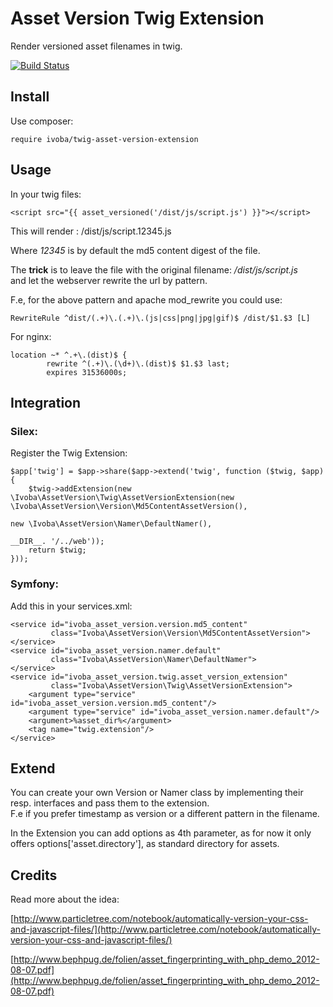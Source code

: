 # Asset Version Twig Extension

Render versioned asset filenames in twig.  

[![Build Status](https://secure.travis-ci.org/ivoba/twig-asset-version-extension.png?branch=master)](http://travis-ci.org/ivoba/twig-asset-version-extension)

## Install

Use composer:

    require ivoba/twig-asset-version-extension

## Usage
In your twig files:

    <script src="{{ asset_versioned('/dist/js/script.js') }}"></script>

This will render : /dist/js/script.12345.js  

Where *12345* is by default the md5 content digest of the file.  

The **trick** is to leave the file with the original filename: */dist/js/script.js*  
and let the webserver rewrite the url by pattern.  

F.e, for the above pattern and apache mod_rewrite you could use:

    RewriteRule ^dist/(.+)\.(.+)\.(js|css|png|jpg|gif)$ /dist/$1.$3 [L]
    
For nginx:

    location ~* ^.+\.(dist)$ {
            rewrite ^(.+)\.(\d+)\.(dist)$ $1.$3 last;
            expires 31536000s;
    
## Integration

### Silex:
Register the Twig Extension:  

    $app['twig'] = $app->share($app->extend('twig', function ($twig, $app) {
        $twig->addExtension(new \Ivoba\AssetVersion\Twig\AssetVersionExtension(new \Ivoba\AssetVersion\Version\Md5ContentAssetVersion(),
                                                                               new \Ivoba\AssetVersion\Namer\DefaultNamer(),
                                                                                __DIR__. '/../web'));
        return $twig;
    }));

### Symfony: 
Add this in your services.xml:

    <service id="ivoba_asset_version.version.md5_content"
             class="Ivoba\AssetVersion\Version\Md5ContentAssetVersion">
    </service>
    <service id="ivoba_asset_version.namer.default"
             class="Ivoba\AssetVersion\Namer\DefaultNamer">
    </service>
    <service id="ivoba_asset_version.twig.asset_version_extension"
             class="Ivoba\AssetVersion\Twig\AssetVersionExtension">
        <argument type="service" id="ivoba_asset_version.version.md5_content"/>
        <argument type="service" id="ivoba_asset_version.namer.default"/>
        <argument>%asset_dir%</argument>
        <tag name="twig.extension"/>
    </service>

## Extend
You can create your own Version or Namer class by implementing their resp. interfaces and pass them to the extension.  
F.e if you prefer timestamp as version or a different pattern in the filename.

In the Extension you can add options as 4th parameter, as for now it only offers options['asset.directory'], as standard directory for assets.

## Credits

Read more about the idea:  

[http://www.particletree.com/notebook/automatically-version-your-css-and-javascript-files/](http://www.particletree.com/notebook/automatically-version-your-css-and-javascript-files/)

[http://www.bephpug.de/folien/asset_fingerprinting_with_php_demo_2012-08-07.pdf](http://www.bephpug.de/folien/asset_fingerprinting_with_php_demo_2012-08-07.pdf)